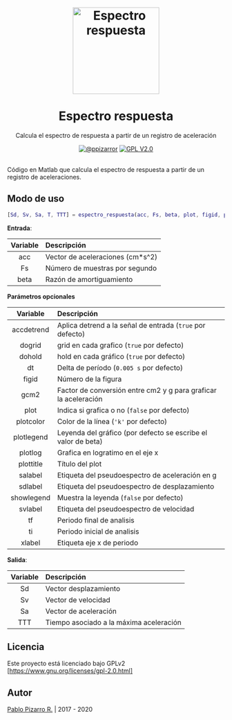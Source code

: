 <h1 align="center">
  <img alt="Espectro respuesta" src="https://res.ppizarror.com/other/matlab.png" width="200px" height="200px" />
  <br /><br />
  Espectro respuesta</h1>
<p align="center">Calcula el espectro de respuesta a partir de un registro de aceleración</p>
<div align="center"><a href="https://ppizarror.com"><img alt="@ppizarror" src="https://res.ppizarror.com/badges/autor.svg" /></a>
<a href="https://www.gnu.org/licenses/old-licenses/gpl-2.0.html"><img alt="GPL V2.0" src="https://res.ppizarror.com/badges/licenciagpl2.svg" /></a>
</div><br />

Código en Matlab que calcula el espectro de respuesta a partir de un registro de aceleraciones.

## Modo de uso

```matlab
[Sd, Sv, Sa, T, TTT] = espectro_respuesta(acc, Fs, beta, plot, figid, plottitle, plotcolor, showlegend, dohold, dogrid)
```

**Entrada**:

| Variable | Descripción |
| :-: | :--|
| acc | Vector de aceleraciones (cm*s^2) |
| Fs | Número de muestras por segundo |
| beta | Razón de amortiguamiento |

**Parámetros opcionales**

| Variable | Descripción |
| :-: | :--|
| accdetrend | Aplica detrend a la señal de entrada (```true``` por defecto) |
| dogrid | grid en cada grafico (```true``` por defecto) |
| dohold | hold en cada gráfico (```true``` por defecto) |
| dt | Delta de período (```0.005 s``` por defecto) |
| figid | Número de la figura |
| gcm2 | Factor de conversión entre cm2 y g para graficar la aceleración |
| plot | Indica si grafica o no (```false``` por defecto) |
| plotcolor | Color de la línea (```'k'``` por defecto) |
| plotlegend | Leyenda del gráfico (por defecto se escribe el valor de beta) |
| plotlog | Grafica en logratimo en el eje x |
| plottitle | Título del plot |
| salabel | Etiqueta del pseudoespectro de aceleración en g |
| sdlabel | Etiqueta del pseudoespectro de desplazamiento |
| showlegend | Muestra la leyenda (```false``` por defecto) |
| svlabel | Etiqueta del pseudoespectro de velocidad |
| tf | Periodo final de analisis
| ti | Periodo inicial de analisis
| xlabel | Etiqueta eje x de periodo |

**Salida**:

| Variable | Descripción |
| :-: | :--|
| Sd | Vector desplazamiento |
| Sv | Vector de velocidad |
| Sa | Vector de aceleración |
| TTT | Tiempo asociado a la máxima aceleración |
    
## Licencia

Este proyecto está licenciado bajo GPLv2 [https://www.gnu.org/licenses/gpl-2.0.html]


## Autor
<a href="https://ppizarror.com" title="ppizarror">Pablo Pizarro R.</a> | 2017 - 2020
